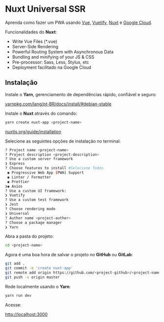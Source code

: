 # Nuxt Universal SSR

Aprenda como fazer um PWA usando [Vue](https://vuejs.org/), [Vuetify](https://vuetifyjs.com/), [Nuxt](https://nuxtjs.org/) e [Google Cloud](https://cloud.google.com/).

Funcionalidades do **Nuxt**:

- Write Vue Files (*.vue)
- Server-Side Rendering
- Powerful Routing System with Asynchronous Data
- Bundling and minifying of your JS & CSS
- Pre-processor: Sass, Less, Stylus, etc
- Deployment facilitado na Google Cloud

## Instalação

Instale o **Yarn**, gerenciamento de dependências rápido, confiável e seguro:

[yarnpkg.com/lang/pt-BR/docs/install/#debian-stable](https://yarnpkg.com/lang/pt-BR/docs/install/#debian-stable)

Instale o **Nuxt** através do comando:

```bash
yarn create nuxt-app <project-name>
```

[nuxtjs.org/guide/installation](https://nuxtjs.org/guide/installation)

Selecione as seguintes opções de instalação no terminal:

```bash
? Project name <project-name>
? Project description <project-description>
? Use a custom server framework
❯ Express
? Choose features to install #Selecione Todos
 ◉ Progressive Web App (PWA) Support
 ◉ Linter / Formatter
 ◉ Prettier
❯◉ Axios
? Use a custom UI framework:
❯ Vuetify
? Use a custom test framework
❯ Jest
? Choose rendering mode
❯ Universal
? Author name <project-author>
? Choose a package manager
❯ Yarn
```

Abra a pasta do projeto:


```bash
cd <project-name>
```

Agora é uma boa hora de salvar o projeto no **GitHub** ou **GitLab**:

```bash
git add .
git commit -m 'create nuxt-app'
git remote add origin https://github.com/<project-github>/<project-name>.git
git push -u origin master
```

Rode localmente usando o **Yarn**:

```bash
yarn run dev
```

Acesse:

[http://localhost:3000](http://localhost:3000)
